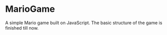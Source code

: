# MarioGame
A simple Mario game built on JavaScript. The basic structure of the game is finished till now. 
